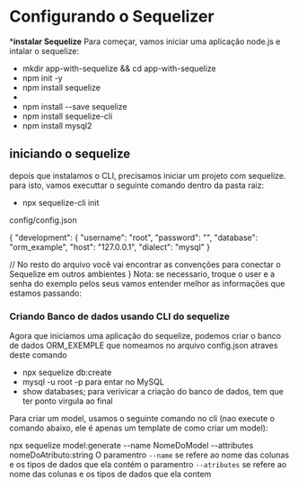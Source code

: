# Configurando o Sequelizer
***instalar Sequelize**
Para começar, vamos iniciar uma aplicação node.js e intalar o sequelize:

 - mkdir app-with-sequelize && cd app-with-sequelize
 - npm init -y
 - npm install sequelize
 -
 - npm install --save sequelize
 - npm install sequelize-cli
 - npm install mysql2

## iniciando o sequelize
depois  que instalamos o CLI, precisamos iniciar um projeto com sequelize. para isto, vamos executtar o seguinte comando dentro da pasta raiz:

- npx sequelize-cli init

config/config.json

{
  "development": {
    "username": "root",
    "password": "",
    "database": "orm_example",
    "host": "127.0.0.1",
    "dialect": "mysql"
  }

  // No resto do arquivo você vai encontrar as convenções para conectar o Sequelize em outros ambientes
}
Nota: se necessario, troque o user e a senha do exemplo pelos seus
vamos entender melhor as informações que estamos passando:

### Criando Banco de dados usando CLI do sequelize
Agora que iniciamos uma aplicação do sequelize, podemos criar o banco de dados ORM_EXEMPLE que nomeamos no arquivo config.json  atraves deste comando

-  npx sequelize db:create
-  mysql -u root -p    para entar no MySQL
-  show databases;     para verivicar a criação do banco de dados, tem que ter ponto virgula ao final


Para criar um model, usamos o seguinte comando no cli (nao execute o comando abaixo, ele é apenas um template de como criar um model):

 npx sequelize model:generate --name NomeDoModel --attributes nomeDoAtributo:string
  O paramentro `--name` se refere ao nome das colunas e os tipos de dados que ela contém
  o paramentro `--atributes` se refere ao nome das colunas e os tipos de dados que ela contem
